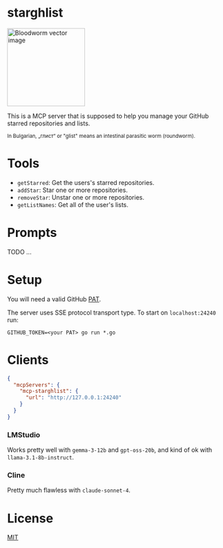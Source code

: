 starghlist
===============

<p align="left">
<img src="assets/ghlist.png" alt="Bloodworm vector image" width="180"/>
</p>

This is a MCP server that is supposed to help you manage your GitHub starred repositories and lists.

<sub>In Bulgarian, „глист“ or "glist" means an intestinal parasitic worm (roundworm).</sub>

# Tools

- `getStarred`: Get the users's starred repositories.
- `addStar`: Star one or more repositories.
- `removeStar`: Unstar one or more repositories.
- `getListNames`: Get all of the user's lists.

# Prompts

TODO ...


# Setup

You will need a valid GitHub [PAT](https://github.com/settings/personal-access-tokens).

The server uses SSE protocol transport type. To start on `localhost:24240` run:

    GITHUB_TOKEN=<your PAT> go run *.go 

# Clients

```json
{
  "mcpServers": {
    "mcp-starghlist": {
      "url": "http://127.0.0.1:24240"
    }
  }
}
```

### LMStudio

Works pretty well with `gemma-3-12b` and `gpt-oss-20b`, and kind of ok with `llama-3.1-8b-instruct`.

### Cline

Pretty much flawless with `claude-sonnet-4`.

# License

[MIT](LICENSE)
